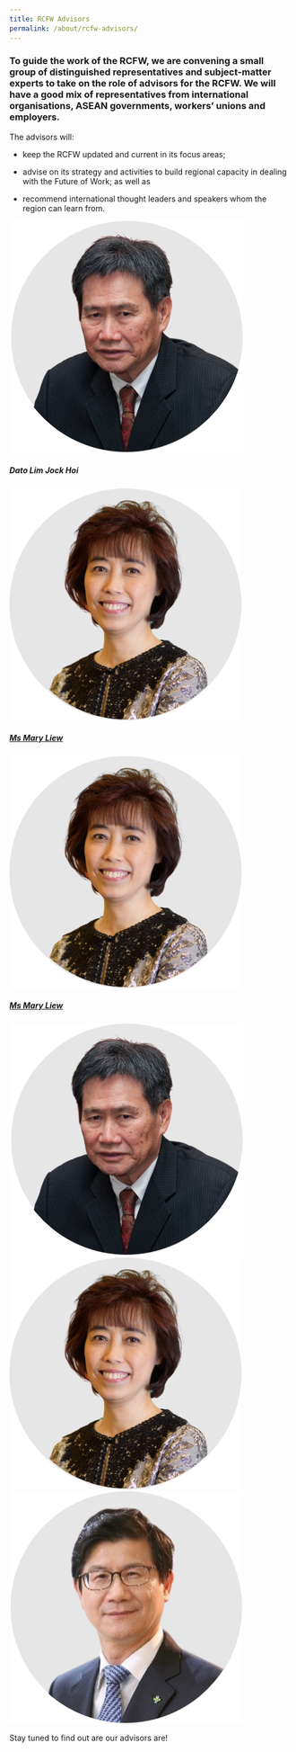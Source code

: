 ```yaml
---
title: RCFW Advisors
permalink: /about/rcfw-advisors/
---
```

### To guide the work of the RCFW, we are convening a small group of distinguished representatives and subject-matter experts to take on the role of advisors for the RCFW. We will have a good mix of representatives from international organisations, ASEAN governments, workers’ unions and employers.

The advisors will:

- keep the RCFW updated and current in its focus areas;

- advise on its strategy and activities to build regional capacity in dealing with the Future of Work; as well as

- recommend international thought leaders and speakers whom the region can learn from.

<div>
	<div class="row is-multiline">
		<div class="col is-one-third-desktop is-one-third-tablet--bottom--lg">
			<a href="https://asean.org/asean/asean-secretariat/secretary-general-of-asean/" class="project-link"></a>
				<img src="/images/rcfw-advisors/dato-lim-jock-hoi-final.png" alt="Dato Lim Jock Hoi" class="project-image">
			<div class="project-card">
				<div class="project-title margin--bottom--xs">
					<h5><b>Dato Lim Jock Hoi</b></h5>
				</div>
			</div>
			</a>
		</div>
		<div class="col is-one-third-desktop is-one-third-tablet--lg">
			<a href="/rcfw-advisors/CV-of-President-Mary-Liew-as-of-Sept-2020.pdf" class="project-link">
				<img src="/images/rcfw-advisors/mary-liew-final.png" alt="Ms Mary Liew" class="project-image">
			<div class="project-card">
				<div class="project-title margin--bottom--xs">
					<h5><b>Ms Mary Liew</b></h5>
				</div>
			</div>
			</a>
		</div>
		<div class="col is-one-third-desktop is-one-third-tablet--lg">
			<a href="/rcfw-advisors/CV-of-President-Mary-Liew-as-of-Sept-2020.pdf" class="project-link">
				<img src="/images/rcfw-advisors/mary-liew-final.png" alt="Ms Mary Liew" class="project-image">
			<div class="project-card">
				<div class="project-title margin--bottom--xs">
					<h5><b>Ms Mary Liew</b></h5>				
				</div>
			</div>
			</a>
		</div>
	</div>
</div>

<p><p>


<div>
	<div class="row is-multiline">
		<div class="col is-one-third-desktop is-one-third-tablet">
			<a href="rcfw-advisors/CV-of-President-Mary-Liew-as-of-Sept-2020.pdf"><img src="/images/rcfw-advisors/dato-lim-jock-hoi-final.png" alt="Dato Lim Jock Hoi"></a>
		</div>
		<div class="col is-one-third-desktop is-one-third-tablet">
			<a href="/rcfw-advisors/CV-of-President-Mary-Liew-as-of-Sept-2020.pdf"><img src="/images/rcfw-advisors/mary-liew-final.png" alt="Ms Mary Liew"></a>
		</div>
		<div class="col is-one-third-desktop is-one-third-tablet">
			<a href="/rcfw-advisors/CV-of-Dr-Park-Doo-Yong-as-of-Sept-2020.pdf"><img src="/images/rcfw-advisors/dr-park-doo-yong-final.png" alt="Dr Park Doo Yong"></a>
		</div>
	</div>
</div>

Stay tuned to find out are our advisors are!
